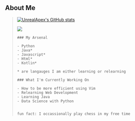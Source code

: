## About Me
>
>[![UnrealApex's GitHub stats](https://github-readme-stats.vercel.app/api?username=unrealapex&count_private=true&show_icons=true)](https://github.com/anuraghazra/github-readme-stats)
>
>![](https://github-readme-streak-stats.herokuapp.com/?user=unrealapex)
>
> ```
>### My Arsenal
> ```
> ```
>- Python
>- Java*
>- Javascript*
>- Html*
>- Kotlin*
> 
>* are langauges I am either learning or relearning
> ```
> ```
>### What I'm Currently Working On
> ```
>
>```
>- How to be more efficient using Vim
>- Relearning Web Development 
>- Learning Java
>- Data Science with Python
>
>
> ```
> ```
> fun fact: I occassionally play chess in my free time
> ```
>
<!--
**UnrealApex/UnrealApex** is a ✨ _special_ ✨ repository because its `README.md` (this file) appears on your GitHub profile.

Here are some ideas to get you started:

- 🔭 I’m currently working on ...
- 🌱 I’m currently learning ...
- 👯 I’m looking to collaborate on ...
- 🤔 I’m looking for help with ...
- 💬 Ask me about ...
- 📫 How to reach me: ...
- 😄 Pronouns: he\him
- ⚡ Fun fact: ...
-->



